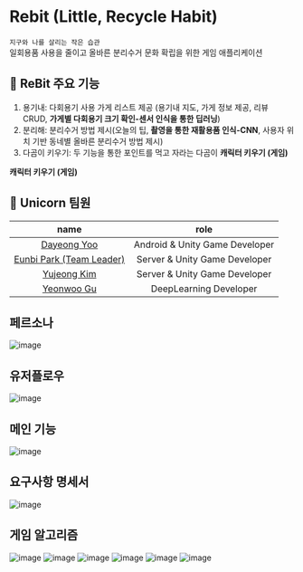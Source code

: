 # Rebit (Little, Recycle Habit)
`지구와 나를 살리는 작은 습관`       
일회용품 사용을 줄이고 올바른 분리수거 문화 확립을 위한 게임 애플리케이션     

<aside>


## 🌿 ReBit 주요 기능     
1. 용기내: 다회용기 사용 가게 리스트 제공 (용기내 지도, 가게 정보 제공, 리뷰 CRUD, **가게별 다회용기 크기 확인-센서 인식을 통한 딥러닝**)
2. 분리해: 분리수거 방법 제시(오늘의 팁, **촬영을 통한 재활용품 인식-CNN**, 사용자 위치 기반 동네별 올바른 분리수거 방법 제시)
3. 다곰이 키우기: 두 기능을 통한 포인트를 먹고 자라는 다곰이 **캐릭터 키우기 (게임)**

 **캐릭터 키우기 (게임)**
</aside>

## 🦄 Unicorn 팀원    
|name|role|
|:---:|:---:|
|[Dayeong Yoo](https://github.com/allzeroyou) |Android & Unity Game Developer|             
|[Eunbi Park (Team Leader)](https://github.com/Park-EunBi)| Server & Unity Game Developer|          
|[Yujeong Kim](https://github.com/yujeongkimm)|Server & Unity Game Developer|    
|[Yeonwoo Gu](https://github.com/oownoey)|DeepLearning Developer|      

## 페르소나       
![image](https://user-images.githubusercontent.com/87464975/230766536-408235be-a986-45cf-85e4-fccdae344847.png)

## 유저플로우    
![image](https://user-images.githubusercontent.com/87464975/230766572-b63dff0e-c83a-42ef-bf46-9dcd0933f188.png)     

## 메인 기능   
![image](https://user-images.githubusercontent.com/87464975/230766593-9541ed95-124c-4ca1-af9d-277f939f60e5.png)

## 요구사항 명세서   
![image](https://user-images.githubusercontent.com/87464975/230766628-4df81990-1455-4ad1-afb3-44e6d9b56ab8.png)

## 게임 알고리즘     
![image](https://user-images.githubusercontent.com/87464975/230766844-db12e7cc-ce58-4ea0-a407-47b0e0e94402.png)
![image](https://user-images.githubusercontent.com/87464975/230766974-fdb67f54-5525-4ab9-8589-2d02cd496bc4.png)
![image](https://user-images.githubusercontent.com/87464975/230766984-253ea78b-be4f-4a90-99cd-432a61026106.png)
![image](https://user-images.githubusercontent.com/87464975/230766991-28b4efcf-dc62-4e9a-a999-e405df85076d.png)
![image](https://user-images.githubusercontent.com/87464975/230767000-d321fa7d-2200-49bc-91bb-68eb8837cc3c.png)
![image](https://user-images.githubusercontent.com/87464975/230767009-a0095043-1766-41f4-80f7-0bc2a48059fe.png)


